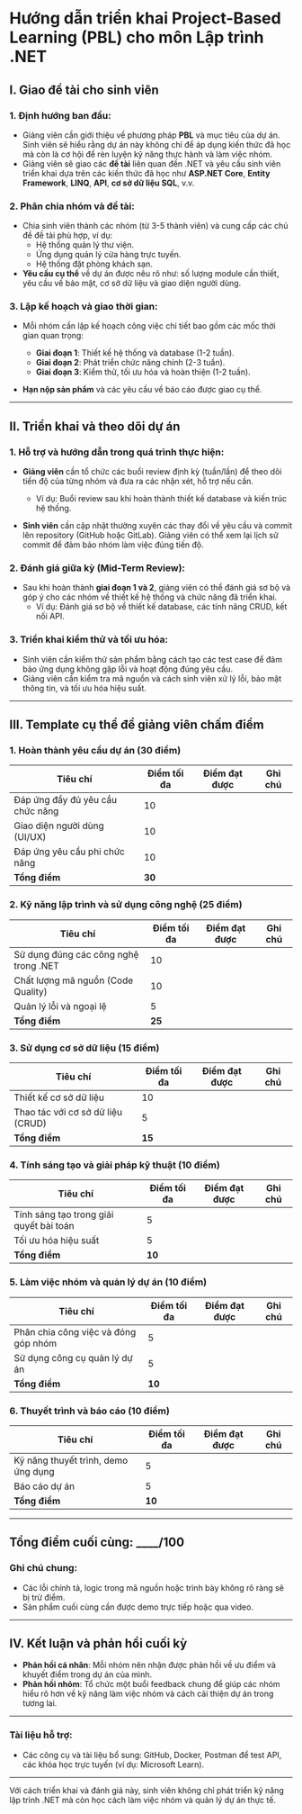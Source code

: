 # **Hướng dẫn triển khai Project-Based Learning (PBL) cho môn Lập trình .NET**

## **I. Giao đề tài cho sinh viên**

### 1. **Định hướng ban đầu**:
- Giảng viên cần giới thiệu về phương pháp **PBL** và mục tiêu của dự án. Sinh viên sẽ hiểu rằng dự án này không chỉ để áp dụng kiến thức đã học mà còn là cơ hội để rèn luyện kỹ năng thực hành và làm việc nhóm.
- Giảng viên sẽ giao các **đề tài** liên quan đến .NET và yêu cầu sinh viên triển khai dựa trên các kiến thức đã học như **ASP.NET Core**, **Entity Framework**, **LINQ**, **API**, **cơ sở dữ liệu SQL**, v.v.

### 2. **Phân chia nhóm và đề tài**:
- Chia sinh viên thành các nhóm (từ 3-5 thành viên) và cung cấp các chủ đề đề tài phù hợp, ví dụ:
  - Hệ thống quản lý thư viện.
  - Ứng dụng quản lý cửa hàng trực tuyến.
  - Hệ thống đặt phòng khách sạn.
- **Yêu cầu cụ thể** về dự án được nêu rõ như: số lượng module cần thiết, yêu cầu về bảo mật, cơ sở dữ liệu và giao diện người dùng.
  
### 3. **Lập kế hoạch và giao thời gian**:
- Mỗi nhóm cần lập kế hoạch công việc chi tiết bao gồm các mốc thời gian quan trọng:
  - **Giai đoạn 1**: Thiết kế hệ thống và database (1-2 tuần).
  - **Giai đoạn 2**: Phát triển chức năng chính (2-3 tuần).
  - **Giai đoạn 3**: Kiểm thử, tối ưu hóa và hoàn thiện (1-2 tuần).
  
- **Hạn nộp sản phẩm** và các yêu cầu về báo cáo được giao cụ thể.

---

## **II. Triển khai và theo dõi dự án**

### 1. **Hỗ trợ và hướng dẫn trong quá trình thực hiện**:
- **Giảng viên** cần tổ chức các buổi review định kỳ (tuần/lần) để theo dõi tiến độ của từng nhóm và đưa ra các nhận xét, hỗ trợ nếu cần.
  - Ví dụ: Buổi review sau khi hoàn thành thiết kế database và kiến trúc hệ thống.
  
- **Sinh viên** cần cập nhật thường xuyên các thay đổi về yêu cầu và commit lên repository (GitHub hoặc GitLab). Giảng viên có thể xem lại lịch sử commit để đảm bảo nhóm làm việc đúng tiến độ.

### 2. **Đánh giá giữa kỳ (Mid-Term Review)**:
- Sau khi hoàn thành **giai đoạn 1 và 2**, giảng viên có thể đánh giá sơ bộ và góp ý cho các nhóm về thiết kế hệ thống và chức năng đã triển khai.
  - Ví dụ: Đánh giá sơ bộ về thiết kế database, các tính năng CRUD, kết nối API.

### 3. **Triển khai kiểm thử và tối ưu hóa**:
- Sinh viên cần kiểm thử sản phẩm bằng cách tạo các test case để đảm bảo ứng dụng không gặp lỗi và hoạt động đúng yêu cầu.
- Giảng viên cần kiểm tra mã nguồn và cách sinh viên xử lý lỗi, bảo mật thông tin, và tối ưu hóa hiệu suất.

---

## **III. Template cụ thể để giảng viên chấm điểm**

### **1. Hoàn thành yêu cầu dự án (30 điểm)**

| Tiêu chí                                    | Điểm tối đa | Điểm đạt được | Ghi chú         |
|---------------------------------------------|-------------|---------------|-----------------|
| Đáp ứng đầy đủ yêu cầu chức năng            | 10          |               |                 |
| Giao diện người dùng (UI/UX)                | 10          |               |                 |
| Đáp ứng yêu cầu phi chức năng               | 10          |               |                 |
| **Tổng điểm**                               | **30**      |               |                 |

### **2. Kỹ năng lập trình và sử dụng công nghệ (25 điểm)**

| Tiêu chí                                    | Điểm tối đa | Điểm đạt được | Ghi chú         |
|---------------------------------------------|-------------|---------------|-----------------|
| Sử dụng đúng các công nghệ trong .NET       | 10          |               |                 |
| Chất lượng mã nguồn (Code Quality)          | 10          |               |                 |
| Quản lý lỗi và ngoại lệ                     | 5           |               |                 |
| **Tổng điểm**                               | **25**      |               |                 |

### **3. Sử dụng cơ sở dữ liệu (15 điểm)**

| Tiêu chí                                    | Điểm tối đa | Điểm đạt được | Ghi chú         |
|---------------------------------------------|-------------|---------------|-----------------|
| Thiết kế cơ sở dữ liệu                      | 10          |               |                 |
| Thao tác với cơ sở dữ liệu (CRUD)           | 5           |               |                 |
| **Tổng điểm**                               | **15**      |               |                 |

### **4. Tính sáng tạo và giải pháp kỹ thuật (10 điểm)**

| Tiêu chí                                    | Điểm tối đa | Điểm đạt được | Ghi chú         |
|---------------------------------------------|-------------|---------------|-----------------|
| Tính sáng tạo trong giải quyết bài toán      | 5           |               |                 |
| Tối ưu hóa hiệu suất                        | 5           |               |                 |
| **Tổng điểm**                               | **10**      |               |                 |

### **5. Làm việc nhóm và quản lý dự án (10 điểm)**

| Tiêu chí                                    | Điểm tối đa | Điểm đạt được | Ghi chú         |
|---------------------------------------------|-------------|---------------|-----------------|
| Phân chia công việc và đóng góp nhóm        | 5           |               |                 |
| Sử dụng công cụ quản lý dự án               | 5           |               |                 |
| **Tổng điểm**                               | **10**      |               |                 |

### **6. Thuyết trình và báo cáo (10 điểm)**

| Tiêu chí                                    | Điểm tối đa | Điểm đạt được | Ghi chú         |
|---------------------------------------------|-------------|---------------|-----------------|
| Kỹ năng thuyết trình, demo ứng dụng         | 5           |               |                 |
| Báo cáo dự án                               | 5           |               |                 |
| **Tổng điểm**                               | **10**      |               |                 |

---

## **Tổng điểm cuối cùng**: \_\_\_\_/100

### **Ghi chú chung**: 
- Các lỗi chính tả, logic trong mã nguồn hoặc trình bày không rõ ràng sẽ bị trừ điểm.
- Sản phẩm cuối cùng cần được demo trực tiếp hoặc qua video.

---

## **IV. Kết luận và phản hồi cuối kỳ**

- **Phản hồi cá nhân**: Mỗi nhóm nên nhận được phản hồi về ưu điểm và khuyết điểm trong dự án của mình.
- **Phản hồi nhóm**: Tổ chức một buổi feedback chung để giúp các nhóm hiểu rõ hơn về kỹ năng làm việc nhóm và cách cải thiện dự án trong tương lai.
  
---

### **Tài liệu hỗ trợ**:
- Các công cụ và tài liệu bổ sung: GitHub, Docker, Postman để test API, các khóa học trực tuyến (ví dụ: Microsoft Learn).

---

Với cách triển khai và đánh giá này, sinh viên không chỉ phát triển kỹ năng lập trình .NET mà còn học cách làm việc nhóm và quản lý dự án thực tế.
